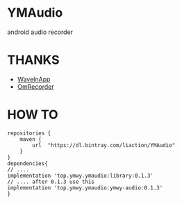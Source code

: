 # YMAudio
android audio recorder

# THANKS
- [WaveInApp](https://github.com/Cleveroad/WaveInApp)
- [OmRecorder](https://github.com/kailash09dabhi/OmRecorder)

# HOW TO

```
repositories {
    maven {
        url  "https://dl.bintray.com/liaction/YMAudio"
    }
}
dependencies{
// ....
implementation 'top.ymwy.ymaudio:library:0.1.3'
// .... after 0.1.3 use this
implementation 'top.ymwy.ymaudio:ymwy-audio:0.1.3'
}
```

